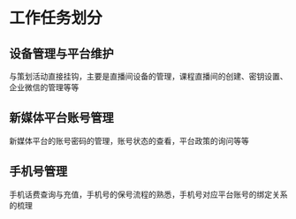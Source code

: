 # 工作任务划分

## 设备管理与平台维护

与策划活动直接挂钩，主要是直播间设备的管理，课程直播间的创建、密钥设置、企业微信的管理等等

## 新媒体平台账号管理

新媒体平台的账号密码的管理，账号状态的查看，平台政策的询问等等

## 手机号管理

手机话费查询与充值，手机号的保号流程的熟悉，手机号对应平台账号的绑定关系的梳理

